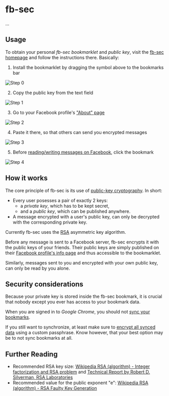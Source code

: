 # fb-sec

…

## Usage

To obtain your personal *fb-sec bookmarklet* and *public key*, visit the [fb-sec homepage](https://fb-sec.herokuapp.com/) and follow the instructions there. Basically:

1. Install the bookmarklet by dragging the symbol above to the bookmarks bar

  ![Step 0](https://raw.github.com/pmeinhardt/fb-sec/master/public/img/step-0.jpg "Install the bookmarklet by dragging it to the bookmarks bar")

2. Copy the public key from the text field

  ![Step 1](https://raw.github.com/pmeinhardt/fb-sec/master/public/img/step-1.jpg "Go to your Facebook 'About' page")

3. Go to your Facebook profile's ["About" page](https://www.facebook.com/me/info)

  ![Step 2](https://raw.github.com/pmeinhardt/fb-sec/master/public/img/step-2.jpg "Paste the public key into the 'Quotations' section of your about page so that others can send you encrypted messages")

4. Paste it there, so that others can send you encrypted messages

  ![Step 3](https://raw.github.com/pmeinhardt/fb-sec/master/public/img/step-3.jpg "Install the bookmarklet by dragging it to the bookmarks bar")

5. Before [reading/writing messages on Facebook](https://www.facebook.com/messages/), click the bookmark

  ![Step 4](https://raw.github.com/pmeinhardt/fb-sec/master/public/img/step-4.jpg "Install the bookmarklet by dragging it to the bookmarks bar")

## How it works

The core principle of fb-sec is its use of [public-key cryptography](http://en.wikipedia.org/wiki/Public-key_cryptography). In short:

  * Every user posesses a pair of exactly 2 keys:
    * a *private key*, which has to be kept secret,
    * and a *public key*, which can be published anywhere.
  * A message encrypted with a user's public key, can only be decrypted with the corresponding private key.

Currently fb-sec uses the [RSA](http://en.wikipedia.org/wiki/RSA_\(algorithm\)) asymmetric key algorithm.

Before any message is sent to a Facebook server, fb-sec encrypts it with the public keys of your friends. Their public keys are simply published on their [Facebook profile's info page](https://www.facebook.com/me/info) and thus accessible to the bookmarklet.

Similarly, messages sent to you and encrypted with your own public key, can only be read by you alone.

## Security considerations

Because your private key is stored inside the fb-sec bookmark, it is crucial that nobody except you ever has access to your bookmark data.

When you are signed in to *Google Chrome*, you should not [sync your bookmarks](http://support.google.com/chrome/bin/answer.py?hl=en&answer=185277&topic=1693469&ctx=topic).

If you still want to synchronize, at least make sure to [encrypt all synced data](http://support.google.com/chrome/bin/answer.py?hl=en&answer=1181035&topic=1693469&ctx=topic) using a custom passphrase. Know however, that your best option may be to not sync bookmarks at all.

## Further Reading

* Recommended RSA key size: [Wikipedia RSA (algorithm) - Integer factorization and RSA problem](http://en.wikipedia.org/wiki/RSA_\(algorithm\)#Integer_factorization_and_RSA_problem) and [Technical Report by Robert D. Silverman, RSA Laboratories](http://www.rsa.com/rsalabs/node.asp?id=2007)
* Recommended value for the public exponent "e": [Wikipedia RSA (algorithm) - RSA Faulty Key Generation](http://en.wikipedia.org/wiki/RSA_\(algorithm\)#Faulty_Key_Generation)
